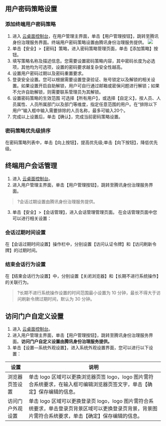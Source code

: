 ## 用户密码策略设置
### 添加终端用户密码策略
1. 进入 [云桌面控制台](https://console.cloud.tencent.com/cvd)，在用户管理主界面，单击【用户管理按钮】，跳转至腾讯身份治理服务界面。终端用户密码策略设置由腾讯身份治理服务提供。
![](https://main.qcloudimg.com/raw/376065d917bc2c47e9d27a00f83d93ba.png)
2. 单击【安全】>【密码】策略，进入密码策略管理页面，单击【添加策略】按钮。
3. 填写策略名称及描述信息。您需要设置密码策略内容，其中密码长度为必选项，其他均为可选项，设置的密码要求越复杂安全性越高。
4. 设置用户密码过期以及密码重置要求。
5. 登录安全设置。您可以根据需要设置登录验证、账号锁定以及解锁的相关设置。如果设置开启自助解锁，用户可自行通过邮箱或密保问题进行解锁；如果不允许自助解锁，则需要联系管理员为其解锁。
6. 设置密码策略的生效范围
可选择【所有用户】，或选择【自定义】，按人员、人员属性、人员所属部门以及部门等维度，指定任意范围的用户。在“排除以下用户”输入框中输入需要排除的人员名称，最多可输入20个。
7. 完成以上设置后，单击【确认】，完成当前密码策略设置。

### 密码策略优先级排序
在密码策略列表中，单击【向上按钮】，提高优先级;单击【向下按钮】，降低优先级。

## 终端用户会话管理
1. 进入 [云桌面控制台](https://console.cloud.tencent.com/cvd)。
2. 进入用户管理主界面，单击【用户管理按钮】，跳转至腾讯身份治理服务界面。
>?会话过期设置由腾讯身份治理服务提供。
3. 单击【安全】>【会话管理】，进入会话管理管理页面。
在会话管理页面中您可以进行相关设置：

### 会话过期时间设置
在【会话过期时间设置】操作栏中，分别设置【访问认证令牌】和【访问刷新令牌】的过期时间。
### 结束会话行为设置
在【结束会话行为设置】中，分别设置【关闭浏览器】和【长期不进行系统操作】的关联行为。
>?长期不进行系统操作设置的时间范围最小设置为 10 分钟，最长不得大于访问刷新令牌过期时间，默认为 30 分钟。


## 访问门户自定义设置
1. 进入 [云桌面控制台](https://console.cloud.tencent.com/cvd)。
2. 进入用户管理主界面，单击【用户管理按钮】，跳转至腾讯身份治理服务界面。**访问门户自定义设置由腾讯身份治理服务提供。**
3. 单击【设置—系统外观设置】，进入系统外观设置界面，您可以进行以下设置：


| 设置 | 说明 | 
|---------|---------|
| 浏览器页签设置 | 单击 logo 区域可以更换浏览器页签 logo，logo 图片需符合系统要求，在输入框可编辑浏览器页签文字，单击【确定】保存编辑的信息。 | 
| 访问门户外观设置 | 单击 logo 区域可以更换登录页 logo，logo 图片需符合系统要求，单击登录页背景区域可以更换登录页背景，背景图片需符合系统要求，单击【确定】保存编辑的信息。 | 
